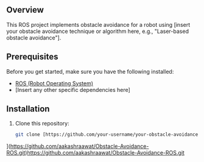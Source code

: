 ## Overview

This ROS project implements obstacle avoidance for a robot using [insert your obstacle avoidance technique or algorithm here, e.g., "Laser-based obstacle avoidance"].

## Prerequisites

Before you get started, make sure you have the following installed:

- [ROS (Robot Operating System)](http://www.ros.org/)
- [Insert any other specific dependencies here]

## Installation

1. Clone this repository:

   ```bash
   git clone [https://github.com/your-username/your-obstacle-avoidance-project.git
](https://github.com/aakashraawat/Obstacle-Avoidance-ROS.git)https://github.com/aakashraawat/Obstacle-Avoidance-ROS.git
